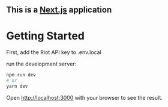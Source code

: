 ## This is a [Next.js](https://nextjs.org/) application 

# Getting Started

First, add the Riot API key to .env.local

run the development server:

```bash
npm run dev
# or
yarn dev
```

Open [http://localhost:3000](http://localhost:3000) with your browser to see the result.
